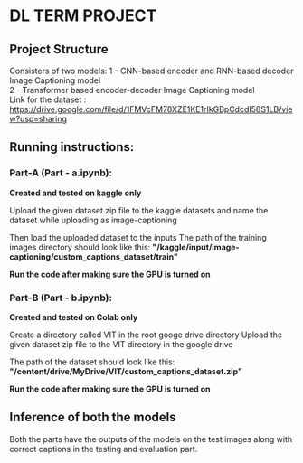 # DL TERM PROJECT

## Project Structure
Consisters of two models:
1 - CNN-based encoder and RNN-based decoder Image Captioning model\
2 - Transformer based encoder-decoder Image Captioning model\
Link for the dataset : https://drive.google.com/file/d/1FMVcFM78XZE1KE1rIkGBpCdcdI58S1LB/view?usp=sharing

## Running instructions:

### Part-A (Part - a.ipynb):

**Created and tested on kaggle only**

Upload the given dataset zip file to the kaggle datasets and name the dataset while uploading as image-captioning

Then load the uploaded dataset to the inputs
The path of the training images directory should look like this:
    **"/kaggle/input/image-captioning/custom_captions_dataset/train"**

**Run the code after making sure the GPU is turned on**



### Part-B (Part - b.ipynb):

**Created and tested on Colab only**

Create a directory called VIT in the root googe drive directory
Upload the given dataset zip file to the VIT directory in the google drive

The path of the dataset should look like this:
    **"/content/drive/MyDrive/VIT/custom_captions_dataset.zip"**


**Run the code after making sure the GPU is turned on**



## Inference of both the models

Both the parts have the outputs of the models on the test images along with correct captions in the testing and evaluation part.
